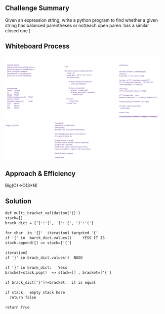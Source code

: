 ## Challenge Summary

Given an expression string, write a python program to find whether a given string has balanced parentheses or not(each open paren. has a similar closed one )


## Whiteboard Process

![](/images/multi_bracket_stack_solu.png)


## Approach & Efficiency

Big(O)->O(3*N)


## Solution
```
def multi_bracket_validation('{}')
stack=[]
brack_dict = {'}':'{', ']':'[', ')':'('}

for char  in '{}'  iteration1 targeted '{'
if '{' in  barck_dict.values()     YESS IT IS
stack.append({) => stack=['{']

iteration2 
if '}' in brack_dict.values()  NOOO

if '}' in brack_dict:   Yess
bracket=stack.pop()  => stack=[] , bracket=['{']

if brack_dict['}']!=bracket:  it is equal

if stack:  empty stack here
  return false

return True
```